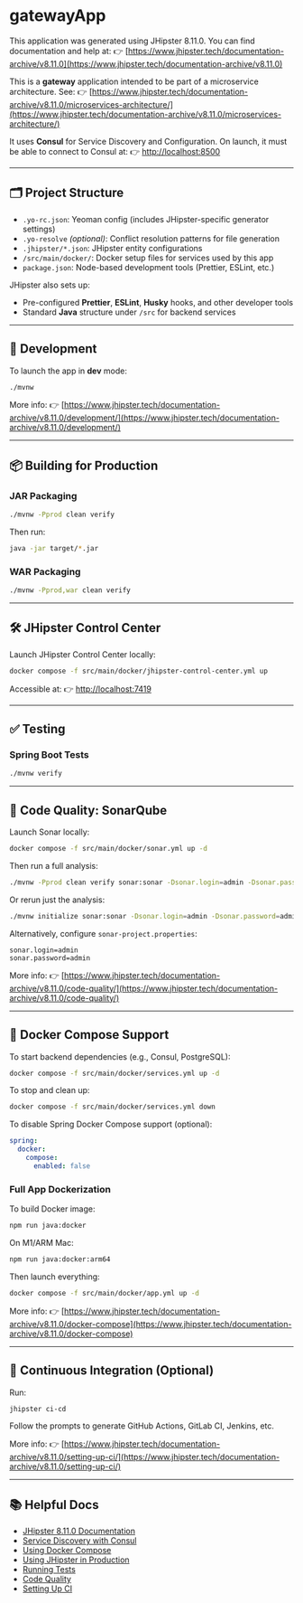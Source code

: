 # gatewayApp

This application was generated using JHipster 8.11.0. You can find documentation and help at:
👉 [https://www.jhipster.tech/documentation-archive/v8.11.0](https://www.jhipster.tech/documentation-archive/v8.11.0)

This is a **gateway** application intended to be part of a microservice architecture. See:
👉 [https://www.jhipster.tech/documentation-archive/v8.11.0/microservices-architecture/](https://www.jhipster.tech/documentation-archive/v8.11.0/microservices-architecture/)

It uses **Consul** for Service Discovery and Configuration. On launch, it must be able to connect to Consul at:
👉 [http://localhost:8500](http://localhost:8500)

---

## 🗂️ Project Structure

* `.yo-rc.json`: Yeoman config (includes JHipster-specific generator settings)
* `.yo-resolve` *(optional)*: Conflict resolution patterns for file generation
* `.jhipster/*.json`: JHipster entity configurations
* `/src/main/docker/`: Docker setup files for services used by this app
* `package.json`: Node-based development tools (Prettier, ESLint, etc.)

JHipster also sets up:

* Pre-configured **Prettier**, **ESLint**, **Husky** hooks, and other developer tools
* Standard **Java** structure under `/src` for backend services

---

## 🚀 Development

To launch the app in **dev** mode:

```bash
./mvnw
```

More info:
👉 [https://www.jhipster.tech/documentation-archive/v8.11.0/development/](https://www.jhipster.tech/documentation-archive/v8.11.0/development/)

---

## 📦 Building for Production

### JAR Packaging

```bash
./mvnw -Pprod clean verify
```

Then run:

```bash
java -jar target/*.jar
```

### WAR Packaging

```bash
./mvnw -Pprod,war clean verify
```

---

## 🛠 JHipster Control Center

Launch JHipster Control Center locally:

```bash
docker compose -f src/main/docker/jhipster-control-center.yml up
```

Accessible at:
👉 [http://localhost:7419](http://localhost:7419)

---

## ✅ Testing

### Spring Boot Tests

```bash
./mvnw verify
```

---

## 🧪 Code Quality: SonarQube

Launch Sonar locally:

```bash
docker compose -f src/main/docker/sonar.yml up -d
```

Then run a full analysis:

```bash
./mvnw -Pprod clean verify sonar:sonar -Dsonar.login=admin -Dsonar.password=admin
```

Or rerun just the analysis:

```bash
./mvnw initialize sonar:sonar -Dsonar.login=admin -Dsonar.password=admin
```

Alternatively, configure `sonar-project.properties`:

```properties
sonar.login=admin
sonar.password=admin
```

More info:
👉 [https://www.jhipster.tech/documentation-archive/v8.11.0/code-quality/](https://www.jhipster.tech/documentation-archive/v8.11.0/code-quality/)

---

## 🐳 Docker Compose Support

To start backend dependencies (e.g., Consul, PostgreSQL):

```bash
docker compose -f src/main/docker/services.yml up -d
```

To stop and clean up:

```bash
docker compose -f src/main/docker/services.yml down
```

To disable Spring Docker Compose support (optional):

```yaml
spring:
  docker:
    compose:
      enabled: false
```

### Full App Dockerization

To build Docker image:

```bash
npm run java:docker
```

On M1/ARM Mac:

```bash
npm run java:docker:arm64
```

Then launch everything:

```bash
docker compose -f src/main/docker/app.yml up -d
```

More info:
👉 [https://www.jhipster.tech/documentation-archive/v8.11.0/docker-compose](https://www.jhipster.tech/documentation-archive/v8.11.0/docker-compose)

---

## 🔄 Continuous Integration (Optional)

Run:

```bash
jhipster ci-cd
```

Follow the prompts to generate GitHub Actions, GitLab CI, Jenkins, etc.

More info:
👉 [https://www.jhipster.tech/documentation-archive/v8.11.0/setting-up-ci/](https://www.jhipster.tech/documentation-archive/v8.11.0/setting-up-ci/)

---

## 📚 Helpful Docs

* [JHipster 8.11.0 Documentation](https://www.jhipster.tech/documentation-archive/v8.11.0)
* [Service Discovery with Consul](https://www.jhipster.tech/documentation-archive/v8.11.0/microservices-architecture/#consul)
* [Using Docker Compose](https://www.jhipster.tech/documentation-archive/v8.11.0/docker-compose)
* [Using JHipster in Production](https://www.jhipster.tech/documentation-archive/v8.11.0/production/)
* [Running Tests](https://www.jhipster.tech/documentation-archive/v8.11.0/running-tests/)
* [Code Quality](https://www.jhipster.tech/documentation-archive/v8.11.0/code-quality/)
* [Setting Up CI](https://www.jhipster.tech/documentation-archive/v8.11.0/setting-up-ci/)
